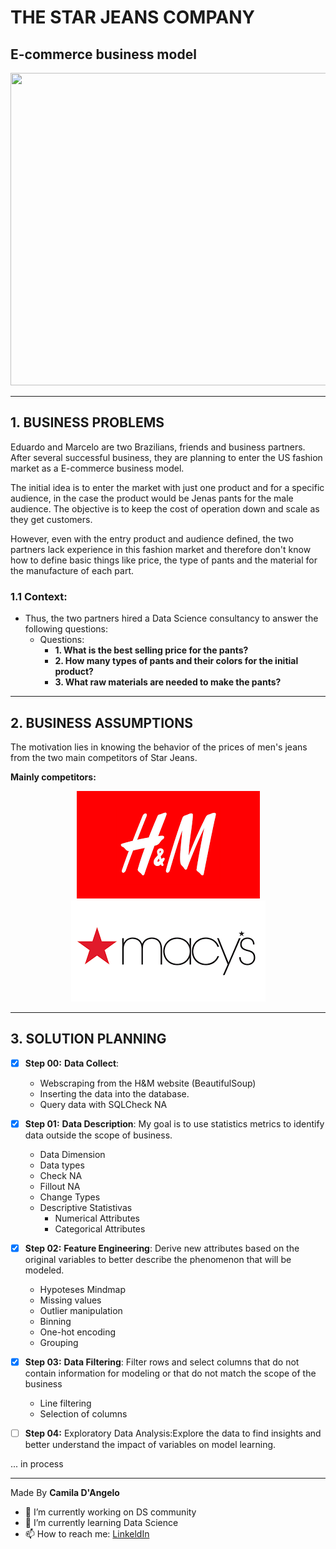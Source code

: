 # **THE STAR JEANS COMPANY**

## E-commerce business model

<div align="center">
<p float="left">
  <img src="/images/rossman_1.jpg" width="1000" height="500"/>
</p>
</div>

***
## 1. BUSINESS PROBLEMS

Eduardo and Marcelo are two Brazilians, friends and business partners. After several successful business, they are planning to enter the US fashion market as a E-commerce business model.

The initial idea is to enter the market with just one product and for a specific audience, in the case the product would be Jenas pants for the male audience. The objective is to keep the cost of operation down and scale as they get customers.

However, even with the entry product and audience defined, the two partners lack experience in this fashion market and therefore don't know how to define basic things like price, the type of pants and the material for the manufacture of each part.


 ### 1.1 **Context:**
 
 * Thus, the two partners hired a Data Science consultancy to answer the following questions:
      * Questions:
           * **1. What is the best selling price for the pants?**
           * **2. How many types of pants and their colors for the initial product?**
           * **3. What raw materials are needed to make the pants?**
           
***
## 2. BUSINESS ASSUMPTIONS

The motivation lies in knowing the behavior of the prices of men's jeans from the two main competitors of Star Jeans.

**Mainly competitors:**
<div align="center">
<p float="left">
  <img src="/images/h_m.png"/>
  <img src="/images/macys.png"/>
</p>
</div>

***
## 3. SOLUTION PLANNING

- [x] **Step 00:** **Data Collect**:  
  - Webscraping from the H&M website (BeautifulSoup)
  - Inserting the data into the database.
  - Query data with SQLCheck NA

- [x] **Step 01:** **Data Description**:  My goal is to use statistics metrics to identify data outside the scope of business.
  - Data Dimension
  - Data types
  - Check NA
  - Fillout NA
  - Change Types
  - Descriptive Statistivas
    * Numerical Attributes
    * Categorical Attributes

- [x] **Step 02:** **Feature Engineering**: Derive new attributes based on the original variables to better describe the phenomenon that will be modeled.
  - Hypoteses Mindmap
  - Missing values
  - Outlier manipulation
  - Binning
  - One-hot encoding
  - Grouping

- [x] **Step 03:** **Data Filtering**: Filter rows and select columns that do not contain information for modeling or that do not match the scope of the business
  - Line filtering
  - Selection of columns
  
- [ ] **Step 04:** Exploratory Data Analysis:Explore the data to find insights and better understand the impact of variables on model learning.

... in process

***
Made By **Camila D'Angelo**

- 🔭 I’m currently working on DS community
- 🌱 I’m currently learning Data Science
- 📫 How to reach me: 
[LinkeldIn](https://www.linkedin.com/in/camiladangelotempesta/)
